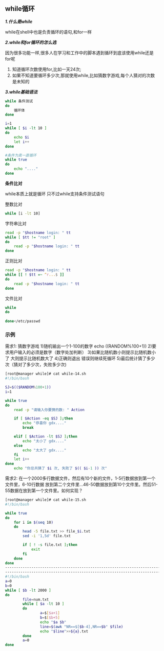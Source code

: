 ## while循环

***1.什么是while***

while在shell中也是负责循环的语句,和for一样

***2.while和for循环的怎么选***

因为很多功能一样,很多人在学习和工作中的脚本遇到循环到底该使用while还是for呢

1. 知道循环次数使用for,比如一天24次;
2. 如果不知道要循环多少次,那就使用while,比如猜数字游戏,每个人猜对的次数是未知的

***3.while基础语法***

```bash
while 条件测试
do
	循环体
done

i=1
while [ $i -lt 10 ]
do
	echo $i 
	let i++
done
```

```bash
#条件为真一直循环
while true
do
	echo "...."
done
```

**条件比对**

while本质上就是循环
	只不过while支持条件测试语句
		

整数比对

```bash
while [i -lt 10]
```



字符串比对

```bash
read -p "$hostname login: " tt
while [ $tt != "root" ]
do
	read -p "$hostname login: " tt
done
```



正则比对

```bash
read -p "$hostname login: " tt
while [[ ! $tt =~ ^r...$ ]]
do
	read -p "$hostname login: " tt
done
```



文件比对

```bash
while 
do 
	
done</etc/passwd
```



### 示例

需求1: 猜数字游戏 
1)随机输出一个1-100的数字   echo $(($RANDOM%100+1))
2)要求用户输入的必须是数字（数字处加判断）
3)如果比随机数小则提示比随机数小了 大则提示比随机数大了
4)正确则退出 错误则继续死循环
5)最后统计猜了多少次（猜对了多少次，失败多少次)

```bash
[root@manager while]# cat while-14.sh 
#!/bin/bash

SJ=$(($RANDOM%100+1))
i=1

while true
do
	read -p "请输入你要猜的数: " Action

	if [ $Action -eq $SJ ];then
		echo "恭喜你 gdx...."
		break

	elif [ $Action -lt $SJ ];then
		echo "太小了 gdx...."
	else
		echo "太大了 gdx...."
	fi
	let i++
done
	echo "你总共猜了 $i 次, 失败了 $(( $i-1 )) 次"

```

需求2: 在一个2000多行数据文件，然后有10个新的文件，1-5行数据放到第一个文件里，6-10行数据 放到第二个文件里...46-50数据放到第10个文件里。然后51-55数据在放到第一个文件里。如何实现？

```bash
[root@manager while]# cat while-15.sh 
#!/bin/bash

while true
do
	for i in $(seq 10)
	do
		head -5 file.txt >> file_$i.txt
		sed -i '1,5d' file.txt

		if [ ! -s file.txt ];then
			exit
		fi
	done
done
-------------------------------------------------------------------------------
-------------------------------------------------------------------------------
#!/bin/bash
a=0
b=0
while [ $b -lt 2000 ]
do
        file=num.txt
        while [ $a -lt 10 ]
        do
                a=$[$a+1]
                b=$[$b+5]
                echo "$a $b"
                line=$(awk "NR==$[$b-4],NR==$b" $file)
                echo "$line">>${a}.txt
        done
        a=0
done
```


